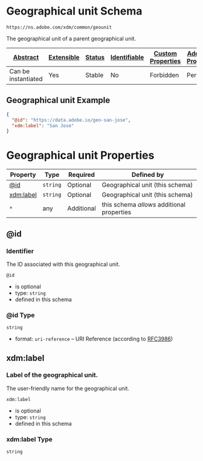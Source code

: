 
# Geographical unit Schema

```
https://ns.adobe.com/xdm/common/geounit
```

The geographical unit of a parent geographical unit.

| [Abstract](../../abstract.md) | [Extensible](../../extensions.md) | [Status](../../status.md) | [Identifiable](../../id.md) | [Custom Properties](../../extensions.md) | [Additional Properties](../../extensions.md) | Defined In |
|-------------------------------|-----------------------------------|---------------------------|-----------------------------|------------------------------------------|----------------------------------------------|------------|
| Can be instantiated | Yes | Stable | No | Forbidden | Permitted | [common/geounit.schema.json](common/geounit.schema.json) |

## Geographical unit Example
```json
{
  "@id": "https://data.adobe.io/geo-san-jose",
  "xdm:label": "San Jose"
}
```

# Geographical unit Properties

| Property | Type | Required | Defined by |
|----------|------|----------|------------|
| [@id](#id) | `string` | Optional | Geographical unit (this schema) |
| [xdm:label](#xdmlabel) | `string` | Optional | Geographical unit (this schema) |
| `*` | any | Additional | this schema *allows* additional properties |

## @id
### Identifier

The ID associated with this geographical unit.

`@id`
* is optional
* type: `string`
* defined in this schema

### @id Type


`string`
* format: `uri-reference` – URI Reference (according to [RFC3986](https://tools.ietf.org/html/rfc3986))






## xdm:label
### Label of the geographical unit.

The user-friendly name for the geographical unit.

`xdm:label`
* is optional
* type: `string`
* defined in this schema

### xdm:label Type


`string`





